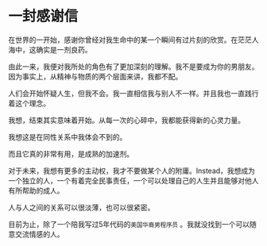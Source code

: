 # 一封感谢信

在世界的一开始，感谢你曾经对我生命中的某一个瞬间有过片刻的欣赏。在茫茫人海中，这确实是一剂良药。









由此一来，我便对我所处的角色有了更加深刻的理解。我不是要成为你的男朋友。因为事实上，从精神与物质的两个层面来讲，我都不配。

人们会开始怀疑人生，但我不会。我一直相信我与别人不一样。并且我也一直践行着这个理念。

我想，结束其实意味着开始。从每一次的心碎中，我都能获得新的心灵力量。

我想这是在同性关系中我体会不到的。

而且它真的非常有用，是成熟的加速剂。







对于未来，我想有更多的主动权，我才不要做某个人的附庸。Instead，我想成为一个独立的人，一个有着完全民事责任，一个可以处理自己的人生并且能够对他人有所帮助的成人。

















人与人之间的关系可以很淡薄，也可以很紧密。

目前为止，除了一个陪我写过5年代码的`美国华裔男程序员` 。我就没找到一个可以随意交流情感的人。



